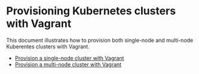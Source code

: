 # Provisioning Kubernetes clusters with Vagrant
This document illustrates how to provision both single-node and
multi-node Kuberentes clusters with Vagrant.

* [Provision a single-node cluster with Vagrant](single-node)
* [Provision a multi-node cluster with Vagrant](multi-node)

